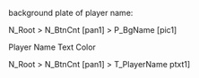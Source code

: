background plate of player name:

N_Root > N_BtnCnt [pan1] > P_BgName [pic1]

Player Name Text Color

N_Root > N_BtnCnt [pan1] > T_PlayerName ptxt1]